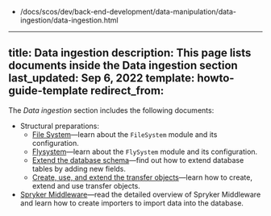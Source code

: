   - /docs/scos/dev/back-end-development/data-manipulation/data-ingestion/data-ingestion.html
---
title: Data ingestion
description: This page lists documents inside the Data ingestion section
last_updated: Sep 6, 2022
template: howto-guide-template
redirect_from:
---

The *Data ingestion* section includes the following documents:

* Structural preparations:
  * [File System](/docs/scos/dev/back-end-development/data-manipulation/data-ingestion/structural-preparations/file-system.html)—learn about the `FileSystem` module and its configuration.
  * [Flysystem](/docs/scos/dev/back-end-development/data-manipulation/data-ingestion/structural-preparations/flysystem.html)—learn about the `FlySystem` module and its configuration.
  * [Extend the database schema](/docs/scos/dev/back-end-development/data-manipulation/data-ingestion/structural-preparations/extend-the-database-schema.html)—find out how to extend database tables by adding new fields.
  * [Create, use, and extend the transfer objects](/docs/scos/dev/back-end-development/data-manipulation/data-ingestion/structural-preparations/create-use-and-extend-the-transfer-objects.html)—learn how to create, extend and use transfer objects.
* [Spryker Middleware](/docs/scos/dev/back-end-development/data-manipulation/data-ingestion/spryker-middleware.html)—read the detailed overview of Spryker Middleware and learn how to create importers to import data into the database.
